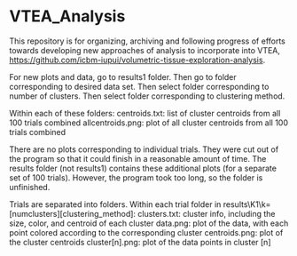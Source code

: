 # VTEA_Analysis


This repository is for organizing, archiving and following progress of efforts towards developing new approaches of analysis to incorporate into VTEA, https://github.com/icbm-iupui/volumetric-tissue-exploration-analysis.  



For new plots and data, go to results1 folder.
Then go to folder corresponding to desired data set.
Then select folder corresponding to number of clusters.
Then select folder corresponding to clustering method.

Within each of these folders:
centroids.txt: list of cluster centroids from all 100 trials combined
allcentroids.png: plot of all cluster centroids from all 100 trials combined

There are no plots corresponding to individual trials.
They were cut out of the program so that it could finish in a reasonable amount of time.
The results folder (not results1) contains these additional plots (for a separate set of 100 trials).
However, the program took too long, so the folder is unfinished.

Trials are separated into folders. Within each trial folder in results\K1\k=[numclusters]\[clustering_method]:
clusters.txt: cluster info, including the size, color, and centroid of each cluster
data.png: plot of the data, with each point colored according to the corresponding cluster
centroids.png: plot of the cluster centroids
cluster[n].png: plot of the data points in cluster [n]